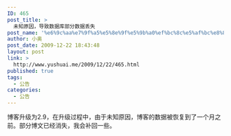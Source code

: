 ```yaml
---
ID: 465
post_title: >
  未知原因，导致数据库部分数据丢失
post_name: '%e6%9c%aa%e7%9f%a5%e5%8e%9f%e5%9b%a0%ef%bc%8c%e5%af%bc%e8%87%b4%e6%95%b0%e6%8d%ae%e5%ba%93%e9%83%a8%e5%88%86%e6%95%b0%e6%8d%ae%e4%b8%a2%e5%a4%b1'
author: 小奥
post_date: 2009-12-22 18:43:48
layout: post
link: >
  http://www.yushuai.me/2009/12/22/465.html
published: true
tags:
  - 公告
categories:
  - 公告
---
```

博客升级为2.9，在升级过程中，由于未知原因，博客的数据被恢复到了一个月之前。部分博文已经消失，我会补回一些。